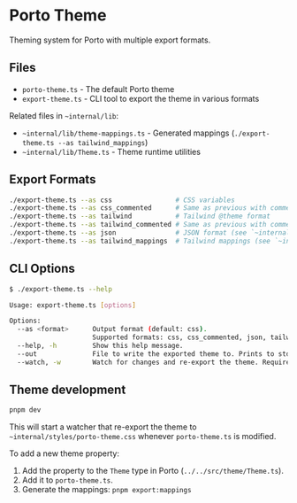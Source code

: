 # Porto Theme

Theming system for Porto with multiple export formats.

## Files

- `porto-theme.ts` - The default Porto theme
- `export-theme.ts` - CLI tool to export the theme in various formats

Related files in `~internal/lib`:

- `~internal/lib/theme-mappings.ts` - Generated mappings (`./export-theme.ts --as tailwind_mappings`)
- `~internal/lib/Theme.ts` - Theme runtime utilities

## Export Formats

```bash
./export-theme.ts --as css                # CSS variables
./export-theme.ts --as css_commented      # Same as previous with comments
./export-theme.ts --as tailwind           # Tailwind @theme format
./export-theme.ts --as tailwind_commented # Same as previous with comments
./export-theme.ts --as json               # JSON format (see `~internal/lib/TailwindTheme.ts` to convert it back to Tailwind)
./export-theme.ts --as tailwind_mappings  # Tailwind mappings (see `~internal/lib/TailwindThemeMappings.ts`)
```

## CLI Options

```bash
$ ./export-theme.ts --help

Usage: export-theme.ts [options]

Options:
  --as <format>      Output format (default: css).
                     Supported formats: css, css_commented, json, tailwind, tailwind_commented, tailwind_mappings.
  --help, -h         Show this help message.
  --out              File to write the exported theme to. Prints to stdout if not specified.
  --watch, -w        Watch for changes and re-export the theme. Requires an output file.
```

## Theme development

```bash
pnpm dev
```

This will start a watcher that re-export the theme to `~internal/styles/porto-theme.css` whenever `porto-theme.ts` is modified.

To add a new theme property:

1. Add the property to the `Theme` type in Porto (`../../src/theme/Theme.ts`).
2. Add it to `porto-theme.ts`.
3. Generate the mappings: `pnpm export:mappings`
